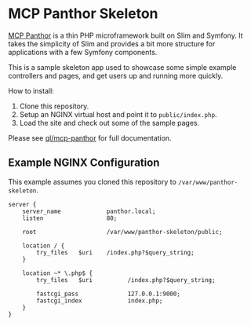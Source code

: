 # MCP Panthor Skeleton

[MCP Panthor](https://github.com/quickenloans-mcp/mcp-panthor) is a thin PHP microframework built on Slim and Symfony.
It takes the simplicity of Slim and provides a bit more structure for applications with a few Symfony components.

This is a sample skeleton app used to showcase some simple example controllers and pages, and get users up and running
more quickly.

How to install:

1. Clone this repository.
2. Setup an NGINX virtual host and point it to `public/index.php`.
3. Load the site and check out some of the sample pages.

Please see [ql/mcp-panthor](https://github.com/quickenloans-mcp/mcp-panthor) for full documentation.

## Example NGINX Configuration

This example assumes you cloned this repository to `/var/www/panthor-skeleton`.

```
server {
    server_name             panthor.local;
    listen                  80;

    root                    /var/www/panthor-skeleton/public;

    location / {
        try_files   $uri    /index.php?$query_string;
    }

    location ~* \.php$ {
        try_files   $uri          /index.php?$query_string;

        fastcgi_pass              127.0.0.1:9000;
        fastcgi_index             index.php;
    }
}
```
